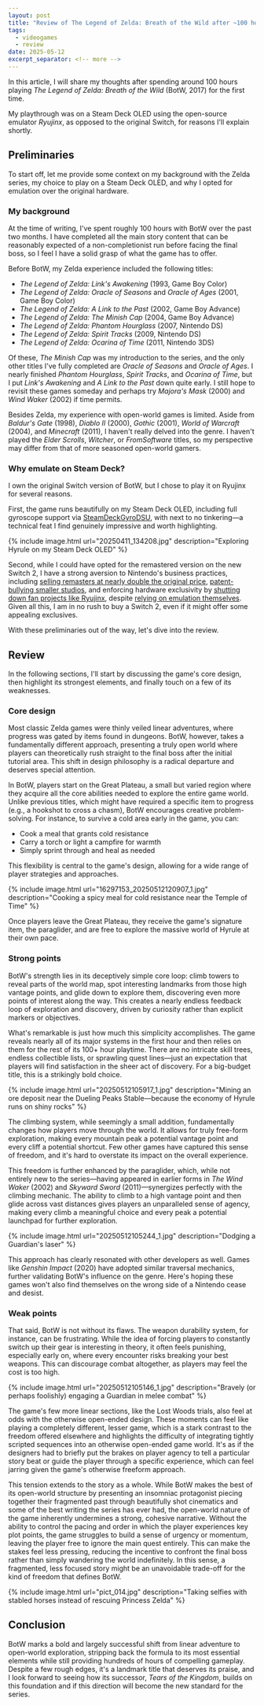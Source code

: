```yaml
---
layout: post
title: "Review of The Legend of Zelda: Breath of the Wild after ~100 hours of blind playthrough"
tags:
  - videogames
  - review
date: 2025-05-12
excerpt_separator: <!-- more -->
---
```


In this article, I will share my thoughts after spending around 100 hours playing _The Legend of Zelda: Breath of the Wild_ (BotW, 2017) for the first time.

<!-- more -->

My playthrough was on a Steam Deck OLED using the open-source emulator _Ryujinx_, as opposed to the original Switch, for reasons I'll explain shortly.

## Preliminaries
To start off, let me provide some context on my background with the Zelda series, my choice to play on a Steam Deck OLED, and why I opted for emulation over the original hardware.

### My background
At the time of writing, I've spent roughly 100 hours with BotW over the past two months. I have completed all the main story content that can be reasonably expected of a non-completionist run before facing the final boss, so I feel I have a solid grasp of what the game has to offer.

Before BotW, my Zelda experience included the following titles:

- _The Legend of Zelda: Link's Awakening_ (1993, Game Boy Color)
- _The Legend of Zelda: Oracle of Seasons_ and _Oracle of Ages_ (2001, Game Boy Color)
- _The Legend of Zelda: A Link to the Past_ (2002, Game Boy Advance)
- _The Legend of Zelda: The Minish Cap_ (2004, Game Boy Advance)
- _The Legend of Zelda: Phantom Hourglass_ (2007, Nintendo DS)
- _The Legend of Zelda: Spirit Tracks_ (2009, Nintendo DS)
- _The Legend of Zelda: Ocarina of Time_ (2011, Nintendo 3DS)

Of these, _The Minish Cap_ was my introduction to the series, and the only other titles I've fully completed are _Oracle of Seasons_ and _Oracle of Ages_. I nearly finished _Phantom Hourglass_, _Spirit Tracks_, and _Ocarina of Time_, but I put _Link's Awakening_ and _A Link to the Past_ down quite early. I still hope to revisit these games someday and perhaps try _Majora's Mask_ (2000) and _Wind Waker_ (2002) if time permits.

Besides Zelda, my experience with open-world games is limited. Aside from _Baldur's Gate_ (1998), _Diablo II_ (2000), _Gothic_ (2001), _World of Warcraft_ (2004), and _Minecraft_ (2011), I haven't really delved into the genre. I haven't played the _Elder Scrolls_, _Witcher_, or _FromSoftware_ titles, so my perspective may differ from that of more seasoned open-world gamers.

### Why emulate on Steam Deck?
I own the original Switch version of BotW, but I chose to play it on Ryujinx for several reasons.

First, the game runs beautifully on my Steam Deck OLED, including full gyroscope support via [SteamDeckGyroDSU][1], with next to no tinkering—a technical feat I find genuinely impressive and worth highlighting.

  {% include image.html url="20250411_134208.jpg"
    description="Exploring Hyrule on my Steam Deck OLED" %}

Second, while I could have opted for the remastered version on the new Switch 2, I have a strong aversion to Nintendo's business practices, including [selling remasters at nearly double the original price][3], [patent-bullying smaller studios][5], and enforcing hardware exclusivity by [shutting down fan projects like Ryujinx][2], despite [relying on emulation themselves][4]. Given all this, I am in no rush to buy a Switch 2, even if it might offer some appealing exclusives.

With these preliminaries out of the way, let's dive into the review.

## Review
In the following sections, I'll start by discussing the game's core design, then highlight its strongest elements, and finally touch on a few of its weaknesses.

### Core design
Most classic Zelda games were thinly veiled linear adventures, where progress was gated by items found in dungeons. BotW, however, takes a fundamentally different approach, presenting a truly open world where players can theoretically rush straight to the final boss after the initial tutorial area. This shift in design philosophy is a radical departure and deserves special attention.

In BotW, players start on the Great Plateau, a small but varied region where they acquire all the core abilities needed to explore the entire game world. Unlike previous titles, which might have required a specific item to progress (e.g., a hookshot to cross a chasm), BotW encourages creative problem-solving. For instance, to survive a cold area early in the game, you can:

- Cook a meal that grants cold resistance
- Carry a torch or light a campfire for warmth
- Simply sprint through and heal as needed

This flexibility is central to the game's design, allowing for a wide range of player strategies and approaches.

  {% include image.html url="16297153_20250512120907_1.jpg"
    description="Cooking a spicy meal for cold resistance near the Temple of Time" %}

Once players leave the Great Plateau, they receive the game's signature item, the paraglider, and are free to explore the massive world of Hyrule at their own pace.

### Strong points
BotW's strength lies in its deceptively simple core loop: climb towers to reveal parts of the world map, spot interesting landmarks from those high vantage points, and glide down to explore them, discovering even more points of interest along the way. This creates a nearly endless feedback loop of exploration and discovery, driven by curiosity rather than explicit markers or objectives.

What's remarkable is just how much this simplicity accomplishes. The game reveals nearly all of its major systems in the first hour and then relies on them for the rest of its 100+ hour playtime. There are no intricate skill trees, endless collectible lists, or sprawling quest lines—just an expectation that players will find satisfaction in the sheer act of discovery. For a big-budget title, this is a strikingly bold choice.

  {% include image.html url="20250512105917_1.jpg"
    description="Mining an ore deposit near the Dueling Peaks Stable—because the economy of Hyrule runs on shiny rocks" %}

The climbing system, while seemingly a small addition, fundamentally changes how players move through the world. It allows for truly free-form exploration, making every mountain peak a potential vantage point and every cliff a potential shortcut. Few other games have captured this sense of freedom, and it's hard to overstate its impact on the overall experience.

This freedom is further enhanced by the paraglider, which, while not entirely new to the series—having appeared in earlier forms in _The Wind Waker_ (2002) and _Skyward Sword_ (2011)—synergizes perfectly with the climbing mechanic. The ability to climb to a high vantage point and then glide across vast distances gives players an unparalleled sense of agency, making every climb a meaningful choice and every peak a potential launchpad for further exploration.

  {% include image.html url="20250512105244_1.jpg"
    description="Dodging a Guardian's laser" %}

This approach has clearly resonated with other developers as well. Games like _Genshin Impact_ (2020) have adopted similar traversal mechanics, further validating BotW's influence on the genre. Here's hoping these games won't also find themselves on the wrong side of a Nintendo cease and desist.

### Weak points
That said, BotW is not without its flaws. The weapon durability system, for instance, can be frustrating. While the idea of forcing players to constantly switch up their gear is interesting in theory, it often feels punishing, especially early on, where every encounter risks breaking your best weapons. This can discourage combat altogether, as players may feel the cost is too high.

  {% include image.html url="20250512105146_1.jpg"
    description="Bravely (or perhaps foolishly) engaging a Guardian in melee combat" %}

The game's few more linear sections, like the Lost Woods trials, also feel at odds with the otherwise open-ended design. These moments can feel like playing a completely different, lesser game, which is a stark contrast to the freedom offered elsewhere and highlights the difficulty of integrating tightly scripted sequences into an otherwise open-ended game world. It's as if the designers had to briefly put the brakes on player agency to tell a particular story beat or guide the player through a specific experience, which can feel jarring given the game's otherwise freeform approach.

This tension extends to the story as a whole. While BotW makes the best of its open-world structure by presenting an insomniac protagonist piecing together their fragmented past through beautifully shot cinematics and some of the best writing the series has ever had, the open-world nature of the game inherently undermines a strong, cohesive narrative. Without the ability to control the pacing and order in which the player experiences key plot points, the game struggles to build a sense of urgency or momentum, leaving the player free to ignore the main quest entirely. This can make the stakes feel less pressing, reducing the incentive to confront the final boss rather than simply wandering the world indefinitely. In this sense, a fragmented, less focused story might be an unavoidable trade-off for the kind of freedom that defines BotW.

  {% include image.html url="pict_014.jpg"
    description="Taking selfies with stabled horses instead of rescuing Princess Zelda" %}

## Conclusion
BotW marks a bold and largely successful shift from linear adventure to open-world exploration, stripping back the formula to its most essential elements while still providing hundreds of hours of compelling gameplay. Despite a few rough edges, it's a landmark title that deserves its praise, and I look forward to seeing how its successor, _Tears of the Kingdom_, builds on this foundation and if this direction will become the new standard for the series.

 [1]: https://github.com/kmicki/SteamDeckGyroDSU
 [2]: https://www.theverge.com/2024/10/1/24259791/nintendo-ryujinx-switch-emulator-gdkchan-removed-downloads-github
 [3]: https://www.tweaktown.com/news/104575/nintendo-confirms-90-price-for-full-breath-of-the-wild-experience-on-switch-2/index.html
 [4]: https://fandomwire.com/rules-for-thee-not-for-me-nintendos-museum-uncovers-major-hypocrisy-turns-out-emulating-games-is-fine-as-long-as-you-arent-doing-it/
 [5]: https://www.theverge.com/news/663210/palworld-updates-feature-removed-nintendo-lawsuit

